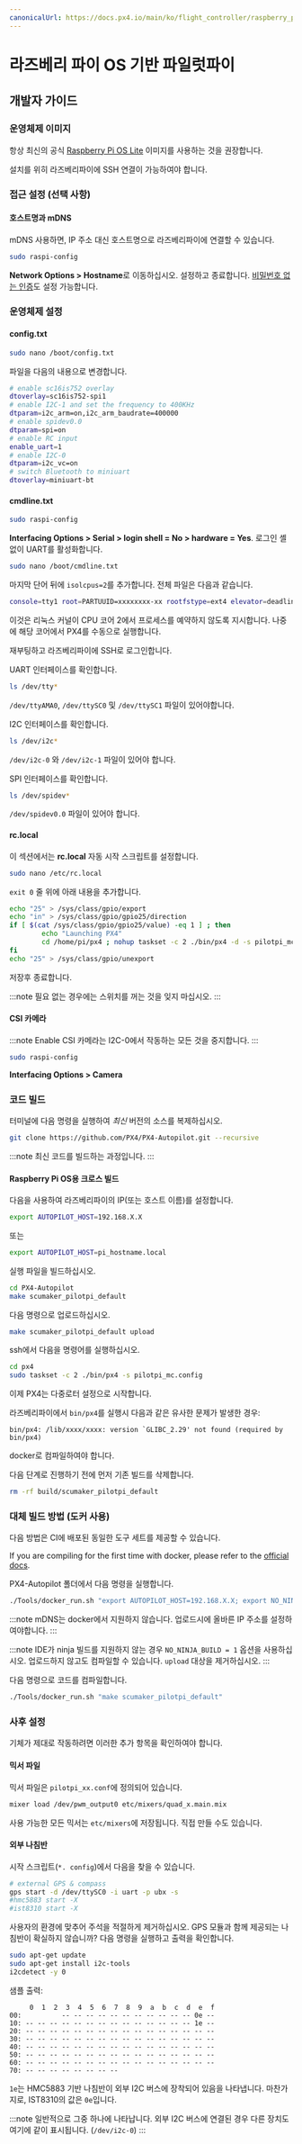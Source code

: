 ```yaml
---
canonicalUrl: https://docs.px4.io/main/ko/flight_controller/raspberry_pi_pilotpi_rpios
---
```


# 라즈베리 파이 OS 기반 파일럿파이

## 개발자 가이드

### 운영체제 이미지

항상 최신의 공식 [Raspberry Pi OS Lite](https://downloads.raspberrypi.org/raspios_lite_armhf_latest) 이미지를 사용하는 것을 권장합니다.

설치를 위히 라즈베리파이에 SSH 연결이 가능하여야 합니다.

### 접근 설정 (선택 사항)

#### 호스트명과 mDNS

mDNS 사용하면, IP 주소 대신 호스트명으로 라즈베리파이에 연결할 수 있습니다.

```sh
sudo raspi-config
```

**Network Options > Hostname**로 이동하십시오. 설정하고 종료합니다. [비밀번호 없는 인증](https://www.raspberrypi.org/documentation/remote-access/ssh/passwordless.md)도 설정 가능합니다.

### 운영체제 설정

#### config.txt

```sh
sudo nano /boot/config.txt
```

파일을 다음의 내용으로 변경합니다.

```sh
# enable sc16is752 overlay
dtoverlay=sc16is752-spi1
# enable I2C-1 and set the frequency to 400KHz
dtparam=i2c_arm=on,i2c_arm_baudrate=400000
# enable spidev0.0
dtparam=spi=on
# enable RC input
enable_uart=1
# enable I2C-0
dtparam=i2c_vc=on
# switch Bluetooth to miniuart
dtoverlay=miniuart-bt
```

#### cmdline.txt

```sh
sudo raspi-config
```

**Interfacing Options > Serial > login shell = No > hardware = Yes**. 로그인 셸없이 UART를 활성화합니다.

```sh
sudo nano /boot/cmdline.txt
```

마지막 단어 뒤에 `isolcpus=2`를 추가합니다. 전체 파일은 다음과 같습니다.

```sh
console=tty1 root=PARTUUID=xxxxxxxx-xx rootfstype=ext4 elevator=deadline fsck.repair=yes rootwait isolcpus=2
```

이것은 리눅스 커널이 CPU 코어 2에서 프로세스를 예약하지 않도록 지시합니다. 나중에 해당 코어에서 PX4를 수동으로 실행합니다.

재부팅하고 라즈베리파이에 SSH로 로그인합니다.

UART 인터페이스를 확인합니다.

```sh
ls /dev/tty*
```

`/dev/ttyAMA0`, `/dev/ttySC0` 및 `/dev/ttySC1` 파일이 있어야합니다.

I2C 인터페이스를 확인합니다.

```sh
ls /dev/i2c*
```

`/dev/i2c-0` 와 `/dev/i2c-1` 파일이 있어야 합니다.

SPI 인터페이스를 확인합니다.

```sh
ls /dev/spidev*
```

`/dev/spidev0.0` 파일이 있어야 합니다.

#### rc.local

이 섹션에서는 **rc.local** 자동 시작 스크립트를 설정합니다.

```sh
sudo nano /etc/rc.local
```

`exit 0` 줄 위에 아래 내용을 추가합니다.

```sh
echo "25" > /sys/class/gpio/export
echo "in" > /sys/class/gpio/gpio25/direction
if [ $(cat /sys/class/gpio/gpio25/value) -eq 1 ] ; then
        echo "Launching PX4"
        cd /home/pi/px4 ; nohup taskset -c 2 ./bin/px4 -d -s pilotpi_mc.config 2 &> 1 > /home/pi/px4/px4.log &
fi
echo "25" > /sys/class/gpio/unexport
```

저장후 종료합니다.

:::note
필요 없는 경우에는 스위치를 꺼는 것을 잊지 마십시오.
:::

#### CSI 카메라

:::note
Enable CSI 카메라는 I2C-0에서 작동하는 모든 것을 중지합니다.
:::

```sh
sudo raspi-config
```

**Interfacing Options > Camera**

### 코드 빌드

터미널에 다음 명령을 실행하여 *최신* 버전의 소스를 복제하십시오.

```sh
git clone https://github.com/PX4/PX4-Autopilot.git --recursive
```

:::note
최신 코드를 빌드하는 과정입니다. 
:::

#### Raspberry Pi OS용 크로스 빌드

다음을 사용하여 라즈베리파이의 IP(또는 호스트 이름)를 설정합니다.

```sh
export AUTOPILOT_HOST=192.168.X.X
```

또는

```sh
export AUTOPILOT_HOST=pi_hostname.local
```

실행 파일을 빌드하십시오.

```sh
cd PX4-Autopilot
make scumaker_pilotpi_default
```

다음 명령으로 업로드하십시오.

```sh
make scumaker_pilotpi_default upload
```

ssh에서 다음을 명령어를 실행하십시오.

```sh
cd px4
sudo taskset -c 2 ./bin/px4 -s pilotpi_mc.config
```

이제 PX4는 다중로터 설정으로 시작합니다.

라즈베리파이에서 `bin/px4`를 실행시 다음과 같은 유사한 문제가 발생한 경우:

```
bin/px4: /lib/xxxx/xxxx: version `GLIBC_2.29' not found (required by bin/px4)
```

docker로 컴파일하여야 합니다.

다음 단계로 진행하기 전에 먼저 기존 빌드를 삭제합니다.

```sh
rm -rf build/scumaker_pilotpi_default
```

### 대체 빌드 방법 (도커 사용)

다음 방법은 CI에 배포된 동일한 도구 세트를 제공할 수 있습니다.

If you are compiling for the first time with docker, please refer to the [official docs](../test_and_ci/docker.md#prerequisites).

PX4-Autopilot 폴더에서 다음 명령을 실행합니다.

```sh
./Tools/docker_run.sh "export AUTOPILOT_HOST=192.168.X.X; export NO_NINJA_BUILD=1; make scumaker_pilotpi_default upload"
```

:::note
mDNS는 docker에서 지원하지 않습니다. 업로드시에 올바른 IP 주소를 설정하여야합니다.
:::

:::note IDE가 ninja 빌드를 지원하지 않는 경우 `NO_NINJA_BUILD = 1` 옵션을 사용하십시오. 업로드하지 않고도 컴파일할 수 있습니다. `upload` 대상을 제거하십시오.
:::

다음 명령으로 코드를 컴파일합니다.

```sh
./Tools/docker_run.sh "make scumaker_pilotpi_default"
```

### 사후 설정

기체가 제대로 작동하려면 이러한 추가 항목을 확인하여야 합니다.

#### 믹서 파일

믹서 파일은 `pilotpi_xx.conf`에 정의되어 있습니다.

```sh
mixer load /dev/pwm_output0 etc/mixers/quad_x.main.mix
```

사용 가능한 모든 믹서는 `etc/mixers`에 저장됩니다. 직접 만들 수도 있습니다.

#### 외부 나침반

시작 스크립트(`*. config`)에서 다음을 찾을 수 있습니다.

```sh
# external GPS & compass
gps start -d /dev/ttySC0 -i uart -p ubx -s
#hmc5883 start -X
#ist8310 start -X
```

사용자의 환경에 맞추어 주석을 적절하게 제거하십시오. GPS 모듈과 함께 제공되는 나침반이 확실하지 않습니까? 다음 명령을 실행하고 출력을 확인합니다.

```sh
sudo apt-get update
sudo apt-get install i2c-tools
i2cdetect -y 0
```

샘플 출력:

```
     0  1  2  3  4  5  6  7  8  9  a  b  c  d  e  f
00:          -- -- -- -- -- -- -- -- -- -- -- 0e -- 
10: -- -- -- -- -- -- -- -- -- -- -- -- -- -- 1e -- 
20: -- -- -- -- -- -- -- -- -- -- -- -- -- -- -- -- 
30: -- -- -- -- -- -- -- -- -- -- -- -- -- -- -- -- 
40: -- -- -- -- -- -- -- -- -- -- -- -- -- -- -- -- 
50: -- -- -- -- -- -- -- -- -- -- -- -- -- -- -- -- 
60: -- -- -- -- -- -- -- -- -- -- -- -- -- -- -- -- 
70: -- -- -- -- -- -- -- --
```

`1e`는 HMC5883 기반 나침반이 외부 I2C 버스에 장착되어 있음을 나타냅니다. 마찬가지로, IST8310의 값은 `0e`입니다.

:::note
일반적으로 그중 하나에 나타납니다. 외부 I2C 버스에 연결된 경우 다른 장치도 여기에 같이 표시됩니다. (`/dev/i2c-0`)
:::
